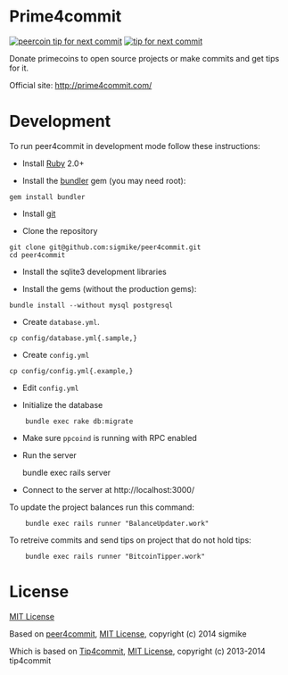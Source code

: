 Prime4commit
==========

[![peercoin tip for next commit](http://peer4commit.com/projects/16.svg)](http://peer4commit.com/projects/16)
[![tip for next commit](https://tip4commit.com/projects/615.svg)](https://tip4commit.com/github/sigmike/prime4commit)


Donate primecoins to open source projects or make commits and get tips for it.

Official site: http://prime4commit.com/

Development
===========

To run peer4commit in development mode follow these instructions:

* Install [Ruby](https://www.ruby-lang.org/en/downloads/) 2.0+

* Install the [bundler](http://bundler.io/) gem (you may need root):
```
gem install bundler
```

* Install [git](http://git-scm.com/downloads)

* Clone the repository
```
git clone git@github.com:sigmike/peer4commit.git
cd peer4commit
```

* Install the sqlite3 development libraries

* Install the gems (without the production gems):
```
bundle install --without mysql postgresql
```

* Create `database.yml`.
```
cp config/database.yml{.sample,}
```

* Create `config.yml`
```
cp config/config.yml{.example,}
```

* Edit `config.yml`

* Initialize the database
```
    bundle exec rake db:migrate
```

* Make sure `ppcoind` is running with RPC enabled

* Run the server


    bundle exec rails server

* Connect to the server at http://localhost:3000/


To update the project balances run this command:
```
    bundle exec rails runner "BalanceUpdater.work"
```

To retreive commits and send tips on project that do not hold tips:
```
    bundle exec rails runner "BitcoinTipper.work"
```

License
=======

[MIT License](https://github.com/sigmike/prime4commit/blob/master/LICENSE)

Based on [peer4commit](http://peer4commit.com/), [MIT License](https://github.com/sigmike/peer4commit/blob/master/LICENSE), copyright (c) 2014 sigmike

Which is based on [Tip4commit](http://tip4commit.com/), [MIT License](https://github.com/tip4commit/tip4commit/blob/master/LICENSE), copyright (c) 2013-2014 tip4commit
